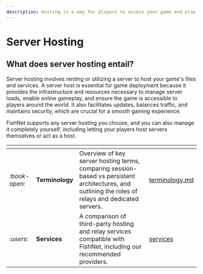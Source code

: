 ```yaml
---
description: Hosting is a way for players to access your game and play together.
---
```


# Server Hosting

## What does server hosting entail?

Server hosting involves renting or utilizing a server to host your game's files and services. A server host is essential for game deployment because it provides the infrastructure and resources necessary to manage server loads, enable online gameplay, and ensure the game is accessible to players around the world. It also facilitates updates, balances traffic, and maintains security, which are crucial for a smooth gaming experience.

FishNet supports any server hosting you choose, and you can also manage it completely yourself, including letting your players host servers themselves or act as a host.

<table data-card-size="large" data-view="cards"><thead><tr><th></th><th></th><th></th><th data-hidden data-card-target data-type="content-ref"></th></tr></thead><tbody><tr><td><i class="fa-book-open">:book-open:</i></td><td><strong>Terminology</strong></td><td>Overview of key server hosting terms, comparing session-based vs persistent architectures, and outlining the roles of relays and dedicated servers.</td><td><a href="terminology.md">terminology.md</a></td></tr><tr><td><i class="fa-users">:users:</i></td><td><strong>Services</strong></td><td>A comparison of third-party hosting and relay services compatible with FishNet, including our recommended providers.</td><td><a href="services/">services</a></td></tr></tbody></table>
